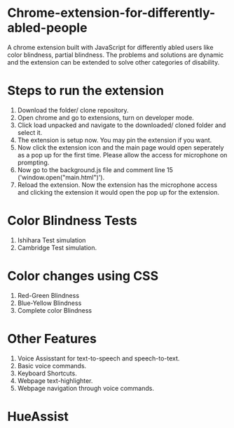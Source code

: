 # Chrome-extension-for-differently-abled-people
A chrome extension built with JavaScript for differently abled users like color blindness, partial blindness. The problems and solutions are dynamic and the extension can be extended to solve other categories of disability.

# Steps to run the extension

1. Download the folder/ clone repository.
2. Open chrome and go to extensions, turn on developer mode.
3. Click load unpacked and navigate to the downloaded/ cloned folder and select it.
4. The extension is setup now. You may pin the extension if you want.
5. Now click the extension icon and the main page would open seperately as a pop up for the first time. Please allow the access for microphone on prompting.
6. Now go to the background.js file and comment line 15 ('window.open("main.html")').
7. Reload the extension. Now the extension has the microphone access and clicking the extension it would open the pop up for the extension.

# Color Blindness Tests

1. Ishihara Test simulation
2. Cambridge Test simulation.

# Color changes using CSS

1. Red-Green Blindness
2. Blue-Yellow Blindness
3. Complete color Blindness

# Other Features

1. Voice Assisstant for text-to-speech and speech-to-text.
2. Basic voice commands.
3. Keyboard Shortcuts.
4. Webpage text-highlighter.
5. Webpage navigation through voice commands.
# HueAssist
